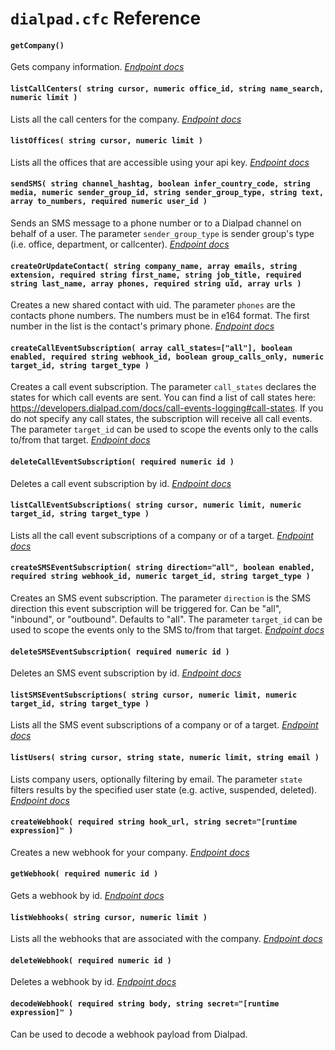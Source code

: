 # `dialpad.cfc` Reference

#### `getCompany()`

Gets company information. *[Endpoint docs](https://developers.dialpad.com/reference/companyget)*

#### `listCallCenters( string cursor, numeric office_id, string name_search, numeric limit )`

Lists all the call centers for the company. *[Endpoint docs](https://developers.dialpad.com/reference/callcenterslistall)*

#### `listOffices( string cursor, numeric limit )`

Lists all the offices that are accessible using your api key. *[Endpoint docs](https://developers.dialpad.com/reference/officeslist)*

#### `sendSMS( string channel_hashtag, boolean infer_country_code, string media, numeric sender_group_id, string sender_group_type, string text, array to_numbers, required numeric user_id )`

Sends an SMS message to a phone number or to a Dialpad channel on behalf of a user. The parameter `sender_group_type` is sender group's type (i.e. office, department, or callcenter). *[Endpoint docs](https://developers.dialpad.com/reference/smssend)*

#### `createOrUpdateContact( string company_name, array emails, string extension, required string first_name, string job_title, required string last_name, array phones, required string uid, array urls )`

Creates a new shared contact with uid. The parameter `phones` are the contacts phone numbers. The numbers must be in e164 format. The first number in the list is the contact's primary phone. *[Endpoint docs](https://developers.dialpad.com/reference/contactscreate_with_uid)*

#### `createCallEventSubscription( array call_states=["all"], boolean enabled, required string webhook_id, boolean group_calls_only, numeric target_id, string target_type )`

Creates a call event subscription. The parameter `call_states` declares the states for which call events are sent. You can find a list of call states here: https://developers.dialpad.com/docs/call-events-logging#call-states. If you do not specify any call states, the subscription will receive all call events. The parameter `target_id` can be used to scope the events only to the calls to/from that target. *[Endpoint docs](https://developers.dialpad.com/reference/webhook_call_event_subscriptioncreate)*

#### `deleteCallEventSubscription( required numeric id )`

Deletes a call event subscription by id. *[Endpoint docs](https://developers.dialpad.com/reference/webhook_call_event_subscriptiondelete)*

#### `listCallEventSubscriptions( string cursor, numeric limit, numeric target_id, string target_type )`

Lists all the call event subscriptions of a company or of a target. *[Endpoint docs](https://developers.dialpad.com/reference/webhook_call_event_subscriptionlist)*

#### `createSMSEventSubscription( string direction="all", boolean enabled, required string webhook_id, numeric target_id, string target_type )`

Creates an SMS event subscription. The parameter `direction` is the SMS direction this event subscription will be triggered for. Can be "all", "inbound", or "outbound". Defaults to "all". The parameter `target_id` can be used to scope the events only to the SMS to/from that target. *[Endpoint docs](https://developers.dialpad.com/reference/webhook_sms_event_subscriptioncreate)*

#### `deleteSMSEventSubscription( required numeric id )`

Deletes an SMS event subscription by id. *[Endpoint docs](https://developers.dialpad.com/reference/webhook_sms_event_subscriptiondelete)*

#### `listSMSEventSubscriptions( string cursor, numeric limit, numeric target_id, string target_type )`

Lists all the SMS event subscriptions of a company or of a target. *[Endpoint docs](https://developers.dialpad.com/reference/webhook_sms_event_subscriptionlist)*

#### `listUsers( string cursor, string state, numeric limit, string email )`

Lists company users, optionally filtering by email. The parameter `state` filters results by the specified user state (e.g. active, suspended, deleted). *[Endpoint docs](https://developers.dialpad.com/reference/userslist)*

#### `createWebhook( required string hook_url, string secret="[runtime expression]" )`

Creates a new webhook for your company. *[Endpoint docs](https://developers.dialpad.com/reference/webhookscreate)*

#### `getWebhook( required numeric id )`

Gets a webhook by id. *[Endpoint docs](https://developers.dialpad.com/reference/webhooksget)*

#### `listWebhooks( string cursor, numeric limit )`

Lists all the webhooks that are associated with the company. *[Endpoint docs](https://developers.dialpad.com/reference/webhookslist)*

#### `deleteWebhook( required numeric id )`

Deletes a webhook by id. *[Endpoint docs](https://developers.dialpad.com/reference/webhooksdelete)*

#### `decodeWebhook( required string body, string secret="[runtime expression]" )`

Can be used to decode a webhook payload from Dialpad.

